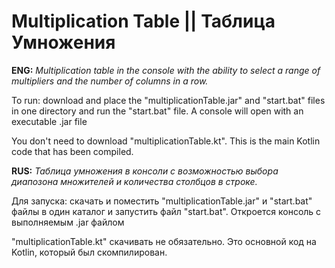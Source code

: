 # Multiplication Table || Таблица Умножения

**ENG:**
   *Multiplication table in the console with the ability to select a range of multipliers and the number of columns in a row.*
   
   To run: download and place the "multiplicationTable.jar" and "start.bat" files in one directory and run the "start.bat" file. A console will open with an executable .jar file
   
   You don't need to download "multiplicationTable.kt". This is the main Kotlin code that has been compiled.
    
   
**RUS:**
   *Таблица умножения в консоли с возможностью выбора диапозона множителей и количества столбцов в строке.*
   
   Для запуска: скачать и поместить "multiplicationTable.jar" и "start.bat" файлы в один каталог и запустить файл "start.bat". Откроется консоль с выполняемым .jar файлом
   
   "multiplicationTable.kt" скачивать не обязательно. Это основной код на Kotlin, который был скомпилирован.
